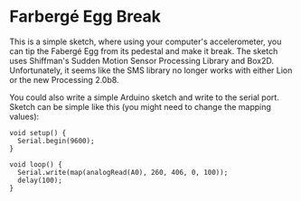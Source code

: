 Farbergé Egg Break
==================

This is a simple sketch, where using your computer's accelerometer, you can tip the Fabergé Egg from its pedestal and make it break. The sketch uses Shiffman's Sudden Motion Sensor Processing Library and Box2D. Unfortunately, it seems like the SMS library no longer works with either Lion or the new Processing 2.0b8.

You could also write a simple Arduino sketch and write to the serial port. Sketch can be simple like this (you might need to change the mapping values):


```
void setup() {
  Serial.begin(9600);
}

void loop() {
  Serial.write(map(analogRead(A0), 260, 406, 0, 100));
  delay(100); 
}
```